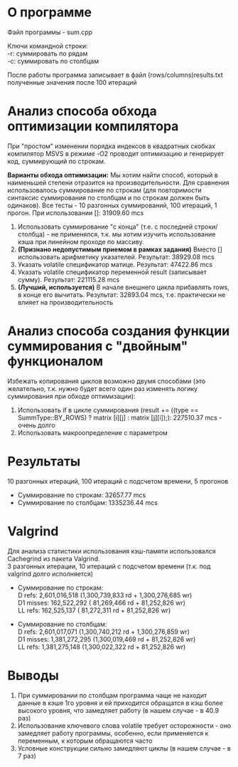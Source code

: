 
# О программе

Файл программы - sum.cpp

Ключи командной строки:  
-r: суммировать по рядам  
-c: суммировать по столбцам

После работы программа записывает в файл (rows/columns)results.txt полученные значения после 100 итераций

# Анализ способа обхода оптимизации компилятора

При "простом" изменении порядка индексов в квадратных скобках компилятор MSVS в режиме -O2 проводит оптимизацию и генерирует код, суммирующий по строкам.

**Варианты обхода оптимизации:**
Мы хотим найти способ, который в наименьшей степени отразится на производительности. Для сравнения использовалось суммирование по строкам (для повторимости синтаксис суммирования по столбцам и по строкам должен быть одинаков). Все тесты - 10 разгонных суммирований, 100 итераций, 1 прогон. При использовании []: 31909.60 mcs
1. Использовать суммирование "с конца" (т.е. с последней строки/столбца) - не применялся, т.к. мы хотим изучить использование кэша при линейном проходе по массиву.
2. **(Признано недопустимым приемом в рамках задания)** Вместо [] использовать арифметику указателей. Результат: 38929.08 mcs
3. Указать volatile спецификатор матице. Результат: 47422.86 mcs
4. Указать volatile спецификатор переменной result (записывает сумму). Результат: 221115.28 mcs
5. **(Лучший, используется)** В начале внешнего цикла прибавлять rows, в конце его вычитать. Результат: 32893.04 mcs, т.е. практически не влияет на производительность

# Анализ способа создания функции суммирования с "двойным" функционалом
Избежать копирования циклов возможно двумя способами (это желательно, т.к. нужно будет всего один раз изменять логику суммирования при обходе оптимизации):
1. Использовать if в цикле суммирования (result += ((type == SummType::BY_ROWS) ? matrix [i][j] : matrix [j][i]);): 227510.37 mcs - очень долго
2. Использовать макроопределение с параметром

# Результаты
10 разгонных итераций, 100 итераций с подсчетом времени, 5 прогонов

* Cуммирование по строкам: 32657.77 mcs
* Суммирование по столбцам: 1335236.44 mcs

# Valgrind
Для анализа статистики использования кэш-памяти использовался Cachegrind из пакета Valgrind.  
3 разгонных итерации, 10 итераций с подсчетом времени (т.к. под valgrind долго исполняется)

* Суммирование по строкам:  
D  refs:       2,601,016,518  (1,300,739,833 rd   + 1,300,276,685 wr)  
D1 misses:       162,522,292  (   81,269,466 rd   +    81,252,826 wr)  
LL refs:         162,525,137  (   81,272,311 rd   +    81,252,826 wr)  


* Суммирование по столбцам:  
D  refs:       2,601,017,071  (1,300,740,212 rd   + 1,300,276,859 wr)  
D1 misses:     1,381,272,295  (1,300,019,469 rd   +    81,252,826 wr)  
LL refs:       1,381,275,148  (1,300,022,322 rd   +    81,252,826 wr)

# Выводы

1. При суммировании по столбцам программа чаще не находит данные в кэше 1го уровня и ей приходится обращатся в кэш более высокого уровня, что замедляет работу (в нашем случае - в 40.9 раз)
2. Использование ключевого слова volatile требует осторожности - оно замедляет работу программы, особенно, если применяется к переменным, к которым обращаются часто
3. Условные конструкции сильно замедляют циклы (в нашем случае - в 7 раз)

